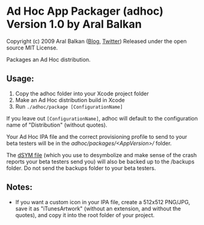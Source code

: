 Ad Hoc App Packager (adhoc) Version 1.0 by Aral Balkan
======================================================

Copyright (c) 2009 Aral Balkan ([Blog](http://aralbalkan.com), [Twitter](http://twitter.com/aral))
Released under the open source MIT License.

Packages an Ad Hoc distribution. 

Usage:
------

  1. Copy the adhoc folder into your Xcode project folder
  2. Make an Ad Hoc distribution build in Xcode
  3. Run <code>./adhoc/package [ConfigurationName]</code>

If you leave out <code>[ConfigurationName]</code>, adhoc will default to the configuration name of "Distribution" (without quotes).

Your Ad Hoc IPA file and the correct provisioning profile to send to your beta testers will be in the <em>adhoc/packages/&lt;AppVersion&gt;/</em> folder.

The [dSYM file](http://furbo.org/2008/08/08/symbolicatifination/) (which you use to desymbolize and make sense of the crash reports your beta testers send you) will also be backed up to the /backups folder. Do not send the backups folder to your beta testers. 

Notes:
------

  * If you want a custom icon in your IPA file, create a 512x512 PNG/JPG, save it as "iTunesArtwork" (without an extension, and without the quotes), and copy it into the root folder of your project. 
